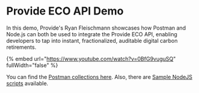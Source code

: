 # Provide ECO API Demo

In this demo, Provide's Ryan Fleischmann showcases how Postman and Node.js can both be used to integrate the Provide ECO API, enabling developers to tap into instant, fractionalized, auditable digital carbon retirements.

{% embed url="https://www.youtube.com/watch?v=0BfG9vuguSQ" fullWidth="false" %}

You can find the [Postman collections here](https://github.com/provideplatform/eco-api-resources/tree/main/postman). Also, there are [Sample NodeJS scripts](https://github.com/provideplatform/eco-api-resources/tree/main/sample\_apps/node-js-sample-script) available.
